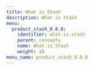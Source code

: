 ```yaml
---
title: What is Stash
description: What is Stash
menu:
  product_stash_0.8.0:
    identifier: what-is-stash
    parent: concepts
    name: What is Stash
    weight: 10
menu_name: product_stash_0.8.0
---
```


